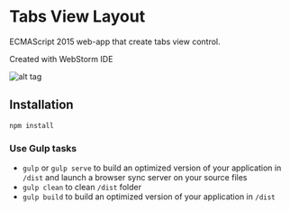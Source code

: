 Tabs View Layout
=======
ECMAScript 2015 web-app that create tabs view control. 

Created with WebStorm IDE

![alt tag](https://api.monosnap.com/rpc/file/download?id=MF5xTntby6Not7CKma67Ob8kGecZ5i)

## Installation

```
npm install
```

### Use Gulp tasks


* `gulp` or `gulp serve` to build an optimized version of your application in `/dist` and launch a browser sync server on your source files
* `gulp clean` to clean `/dist` folder
* `gulp build` to build an optimized version of your application in `/dist`
